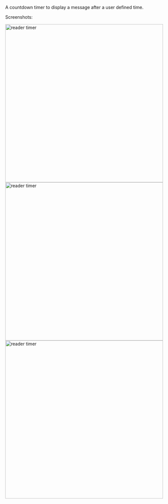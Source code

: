 A countdown timer to display a message after a user defined time.

Screenshots:

<img width="500" alt="reader timer" src=https://github.com/koreader/koreader/wiki/screenshots/reader_timer/reader_timer1.png>
<br/>
<img width="500" alt="reader timer" src=https://github.com/koreader/koreader/wiki/screenshots/reader_timer/reader_timer2.png>
<br/>
<img width="500" alt="reader timer" src=https://github.com/koreader/koreader/wiki/screenshots/reader_timer/reader_timer3.png>

